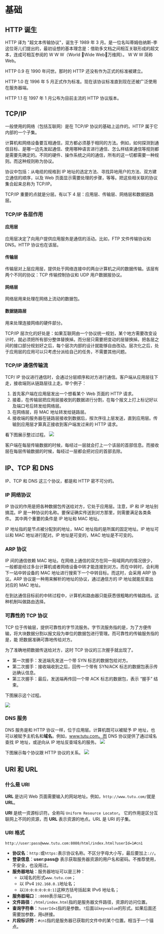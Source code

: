 # 基础

## HTTP 诞生

HTTP 译为 "超文本传输协议"，诞生于 1989 年 3 月。是一位名叫蒂姆伯纳斯-李这位哥儿们提出的，最初设想的基本理念是：借助多文档之间相互关联形成的超文本，连成可相互参阅的 W W W（World Wide Web，万维网）。 W W W 简称 Web。

HTTP 0.9 在 1990 年问世。那时的 HTTP 还没有作为正式的标准被建立。

HTTP 1.0 在 1996 年 5 月正式作为标准。现在该协议标准直到现在还被广泛使用在服务器端。

HTTP 1.1 在 1997 年 1 月公布为目前主流的 HTTP 协议版本。

## TCP/IP

一般使用的网络（包括互联网）是在 TCP/IP 协议的基础上运作的。HTTP 属于它内部的一个子集。

计算机和网络设备要互相通信，双方都必须基于相同的方法。例如，如何探测到通信目标、是哪一边先发起通信、使用哪种语言进行通信、怎么样结束通信等规则都是需要先确定的。不同的硬件、操作系统之间的通信，所有的这一切都需要一种规则。而这种规则称为协议。

协议中包括：从电缆的规格到 IP 地址的选定方法、寻找异地用户的方法、双方建立通信的顺序，以及 Web 页面显示需要处理的步骤，等等。把这些相关联的协议集合起来总称为 TCP/IP。

TCP/IP 重要的点就是分层。有以下 4 层：应用层、传输层、网络层和数据链路层。

### TCP/IP 各层作用

#### 应用层

应用层决定了向用户提供应用服务是通信的活动。比如，FTP 文件传输协议和 DNS。HTTP 协议也在该层。

#### 传输层

传输层对上层应用层，提供处于网络连接中的两台计算机之间的数据传输。该层有两个不同的协议：TCP 传输控制协议和 UDP 用户数据报协议。

#### 网络层

网络层用来处理在网络上流动的数据包。

#### 数据链路层

用来处理连接网络的硬件部分。

TCP/IP 层次化的好处是：如果互联网由一个协议统一规划，某个地方需要改变设计时，就必须把所有部分整体替换掉。而分层只需要把变动的层替换掉。把各层之间的接口部分规划好之后，每个层次内部的设计就能够自由改动。层次化之后，处于应用层的应用可以只考虑分派给自己的任务，不需要其他问题。

### TCP/IP 通信传输流

TCP/ IP 协议进行通信时，会通过分层顺序和对方进行通信。客户端从应用层往下走，接收端则从链路层往上走。举个例子：

1. 首先客户端在应用层发出一个想看某个 Web 页面的 HTTP 请求。
2. 接着，在传输层把应用层接收到的数据进行分割，在每个报文上打上标记好以及端口号后转发给网络层。
3. 在网络层，将 MAC 地址转发给链路层。
4. 接收端的服务器在链路层接收到数据后，按次序往上层发送，直到应用层。传输到应用层才算真正接收到客户端发过来的 HTTP 请求。

看下图展示整过过程。
![](./images/1/1.3.1.jpg)

客户端在每层传输数据的时候，每经过一层就会打上一个该层的首部信息。而接收层在每层传输数据的时候，每经过一层都会把对应的首部去除。

## IP、TCP 和 DNS

IP、TCP 和 DNS 这三个协议，都是和 HTTP 密不可分的。

### IP 网络协议

IP 协议的作用是把各种数据包传送给对方，它处于应用层。注意，IP 和 IP 地址别搞混。IP 是一种协议的名称。要保证确实传送到对方那里，则需要满足各类条件。
其中两个重要的条件是 IP 地址和 MAC 地址。

IP 地址指的是节点被分配到的地址，MAC 地址指的是所属的固定地址。IP 地址可以和 MAC 地址进行配对。IP 地址是可变的，MAC 地址是不可变的。

### ARP 协议

IP 间的通信依赖 MAC 地址。在网络上通信的双方在同一局域网内的情况很少，一般都是经过多台计算机或者网络设备中转才能连接到对方。而在中转时，会利用
下一站中转设备的 MAC 地址进行搜索下一个中转目标。而这时，会采用 ARP 协议。ARP 协议是一种用来解析的地址的协议，通过通信方的 IP 地址就能反查出
对应的 MAC 地址。

在到达通信目标前的中转过程中，计算机和路由器只能获悉很粗略的传输路线。这种机制叫做路由选择。

### 可靠性的 TCP 协议

TCP 位于传输层，提供可靠性的字节流服务。字节流服务指的是，为了方便传输，将大块数据分割以报文段为单位的数据包进行管理。而可靠性的传输服务指的是，能
把数据准确可靠地传给对方。

为了准确地把数据传送给对方，这时 TCP 协议的三次握手就出现了。

- 第一次握手：发送端先发送一个带 SYN 标志的数据包给对方。
- 第二次握手：接收端收到之后，回传一个带有 SYN/ACK 标志的数据包表示传达确认信息。
- 第三次握手：最后，发送端再传回一个带 ACK 标志的数据包，表示 “握手” 结束。

下图展示这个过程。

![](./images/1/1.4.1.jpg)

### DNS 服务

DNS 服务是和 HTTP 协议一样，位于应用层。计算机既可以被赋予 IP 地址，也可以被赋予主机名和**域名**。例如，www.tutu.com。而 DNS 协议提供了通过域名查找 IP 地址，或逆向从 IP 地址反查域名的服务。
![](./images/1/1-5-1.jpg)

下图展示每个协议跟 HTTP 协议的关系。
![](./images/1/1-6-1.jpg)

## URI 和 URL

### 什么是 URI

**URL** 是访问 Web 页面需要输入的网站地址。例如，`http://www.tutu.com/`就是 **URL**。

**URI** 是统一资源标识符。全称叫 `Uniform Resource Locator`。 它的作用是区分互联网上不同的资源，而 **URL** 表示资源的地点。URL 是 URI 的子集。

### URI 格式

`http://user:pass@www.tutu.com:8080/html/index.html?userId=1#cn1`

- **协议名**：`http:`或`https:`表示协议名称。不区分字母大小写，最后要加上`://`。
- **登录信息**：**user:pass@** 表示获取服务器资源的用户名和密码。不推荐使用，不安全，也没用过。
- **服务器地址**：服务器地址可以是三种：
  - 以域名的形式`www.tutu.com`；
  - 以 IPv4 `192.168.0.1`地址名；
  - 以`[0:0:0:0:0:0:1]`这种方括号括起来 IPv6 地址名；
- **服务器端口**：`:8080`表示端口号。
- **文件路径**：`/html/index.html`指的是服务器文件路径，资源的访问位置。
- **查询字符串**：`?userId=1`指的是参数。`?`后面以`key=value`的形式。如果后面还需要加参数，用`&`拼接。
- **片段标识符**：`#cn1`指的是服务器已获取的文件中的某个位置。相当于一个锚点。
